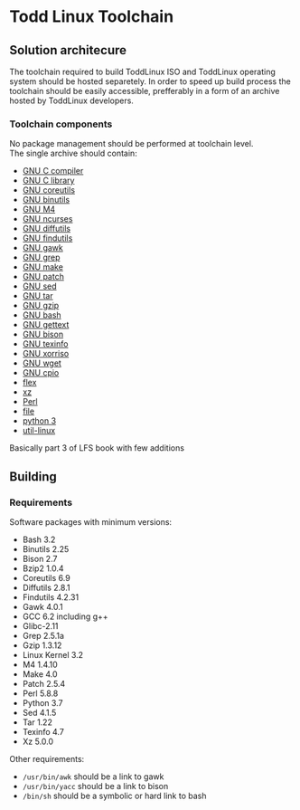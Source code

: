 # Todd Linux Toolchain
## Solution architecure
The toolchain required to build ToddLinux ISO and ToddLinux operating system should be hosted separetely. In order to speed up build process the toolchain should be easily accessible, prefferably in a form of an archive hosted by ToddLinux developers.

### Toolchain components
No package management should be performed at toolchain level. \
The single archive should contain:
- [GNU C compiler](https://gcc.gnu.org/)
- [GNU C library](https://www.gnu.org/software/libc/)
- [GNU coreutils](https://www.gnu.org/software/coreutils/)
- [GNU binutils](https://www.gnu.org/software/binutils/)
- [GNU M4](https://www.gnu.org/software/m4/)
- [GNU ncurses](https://www.gnu.org/software/ncurses/)
- [GNU diffutils](https://www.gnu.org/software/diffutils/)
- [GNU findutils](https://www.gnu.org/software/findutils/)
- [GNU gawk](https://www.gnu.org/software/gawk/)
- [GNU grep](https://www.gnu.org/software/grep/)
- [GNU make](https://www.gnu.org/software/make/)
- [GNU patch](https://www.gnu.org/software/patch)
- [GNU sed](https://www.gnu.org/software/sed/)
- [GNU tar](https://www.gnu.org/software/tar/)
- [GNU gzip](https://www.gnu.org/software/gzip)
- [GNU bash](https://www.gnu.org/software/bash)
- [GNU gettext](https://www.gnu.org/software/gettext)
- [GNU bison](https://www.gnu.org/software/bison)
- [GNU texinfo](https://www.gnu.org/software/texinfo)
- [GNU xorriso](https://www.gnu.org/software/xorriso/)
- [GNU wget](https://www.gnu.org/software/wget/)
- [GNU cpio](https://www.gnu.org/software/cpio/)
- [flex](https://github.com/westes/flex)
- [xz](https://tukaani.org/xz/)
- [Perl](https://www.perl.org/)
- [file](https://astron.com/pub/file/)
- [python 3](https://www.python.org/)
- [util-linux](https://mirrors.edge.kernel.org/pub/linux/utils/util-linux/)

Basically part 3 of LFS book with few additions

## Building 
### Requirements
Software packages with minimum versions:
- Bash 3.2
- Binutils 2.25
- Bison 2.7
- Bzip2 1.0.4
- Coreutils 6.9
- Diffutils 2.8.1
- Findutils 4.2.31
- Gawk 4.0.1
- GCC 6.2 including g++
- Glibc-2.11
- Grep 2.5.1a
- Gzip 1.3.12
- Linux Kernel 3.2
- M4 1.4.10
- Make 4.0
- Patch 2.5.4
- Perl 5.8.8
- Python 3.7
- Sed 4.1.5
- Tar 1.22
- Texinfo 4.7
- Xz 5.0.0

Other requirements:
- `/usr/bin/awk` should be a link to gawk
- `/usr/bin/yacc` should be a link to bison
- `/bin/sh` should be a symbolic or hard link to bash

